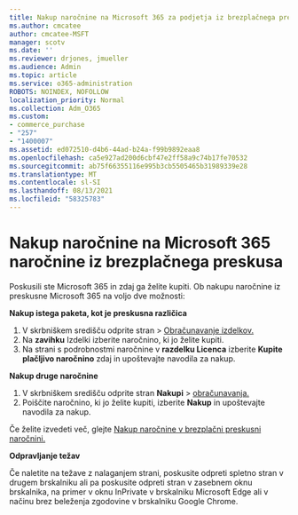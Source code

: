 ```yaml
---
title: Nakup naročnine na Microsoft 365 za podjetja iz brezplačnega preskusa
ms.author: cmcatee
author: cmcatee-MSFT
manager: scotv
ms.date: ''
ms.reviewer: drjones, jmueller
ms.audience: Admin
ms.topic: article
ms.service: o365-administration
ROBOTS: NOINDEX, NOFOLLOW
localization_priority: Normal
ms.collection: Adm_O365
ms.custom:
- commerce_purchase
- "257"
- "1400007"
ms.assetid: ed072510-d4b6-44ad-b24a-f99b9892eaa8
ms.openlocfilehash: ca5e927ad200d6cbf47e2ff58a9c74b17fe70532
ms.sourcegitcommit: ab75f66355116e995b3cb5505465b31989339e28
ms.translationtype: MT
ms.contentlocale: sl-SI
ms.lasthandoff: 08/13/2021
ms.locfileid: "58325783"
---
```

# <a name="buy-a-subscription-to-microsoft-365-from-your-free-trial"></a>Nakup naročnine na Microsoft 365 naročnine iz brezplačnega preskusa

Poskusili ste Microsoft 365 in zdaj ga želite kupiti. Ob nakupu naročnine iz preskusne Microsoft 365 na voljo dve možnosti:
  
 **Nakup istega paketa, kot je preskusna različica**
  
1. V skrbniškem središču  odprite stran \> [Obračunavanje izdelkov.](https://go.microsoft.com/fwlink/p/?linkid=842054)
2. Na **zavihku** Izdelki izberite naročnino, ki jo želite kupiti.
3. Na strani s podrobnostmi naročnine v **razdelku Licenca** izberite **Kupite plačljivo naročnino** zdaj in upoštevajte navodila za nakup.
 
**Nakup druge naročnine**
  
1. V skrbniškem središču odprite stran **Nakupi** \> [obračunavanja.](https://go.microsoft.com/fwlink/p/?linkid=868433)
2. Poiščite naročnino, ki jo želite kupiti, izberite **Nakup** in upoštevajte navodila za nakup.

Če želite izvedeti več, glejte [Nakup naročnine v brezplačni preskusni naročnini.](https://docs.microsoft.com/microsoft-365/commerce/try-or-buy-microsoft-365#buy-a-subscription-from-your-free-trial)

**Odpravljanje težav**

Če naletite na težave z nalaganjem strani, poskusite odpreti spletno stran v drugem brskalniku ali pa poskusite odpreti stran v zasebnem oknu brskalnika, na primer v oknu InPrivate v brskalniku Microsoft Edge ali v načinu brez beleženja zgodovine v brskalniku Google Chrome.